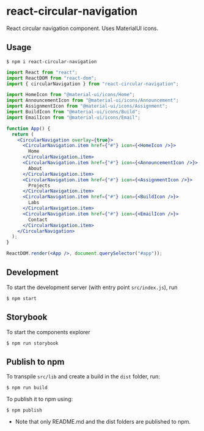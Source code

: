 # react-circular-navigation

React circular navigation component.
Uses MaterialUI icons.

## Usage

```
$ npm i react-circular-navigation
```

```jsx
import React from "react";
import ReactDOM from "react-dom";
import { circularNavigation } from "react-circular-navigation";

import HomeIcon from "@material-ui/icons/Home";
import AnnouncementIcon from "@material-ui/icons/Announcement";
import AssignmentIcon from "@material-ui/icons/Assignment";
import BuildIcon from "@material-ui/icons/Build";
import EmailIcon from "@material-ui/icons/Email";

function App() {
  return (
    <CircularNavigation overlay={true}>
      <CircularNavigation.item href={"#"} icon={<HomeIcon />}>
        Home
      </CircularNavigation.item>
      <CircularNavigation.item href={"#"} icon={<AnnouncementIcon />}>
        About
      </CircularNavigation.item>
      <CircularNavigation.item href={"#"} icon={<AssignmentIcon />}>
        Projects
      </CircularNavigation.item>
      <CircularNavigation.item href={"#"} icon={<BuildIcon />}>
        Labs
      </CircularNavigation.item>
      <CircularNavigation.item href={"#"} icon={<EmailIcon />}>
        Contact
      </CircularNavigation.item>
    </CircularNavigation>
  );
}

ReactDOM.render(<App />, document.querySelector("#app"));
```

## Development

To start the development server (with entry point `src/index.js`), run

```
$ npm start
```

## Storybook

To start the components explorer

```
$ npm run storybook
```

## Publish to npm

To transpile `src/lib` and create a build in the `dist` folder, run:

```
$ npm run build
```

To publish it to npm using:

```
$ npm publish
```

- Note that only README.md and the dist folders are published to npm.
